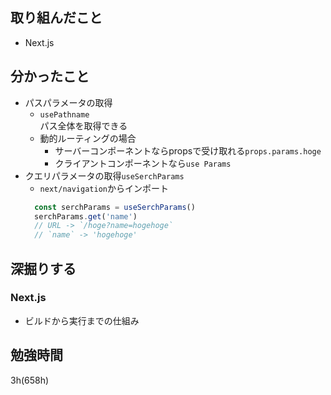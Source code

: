 ## 取り組んだこと
- Next.js

## 分かったこと
- パスパラメータの取得
  - `usePathname`<br>パス全体を取得できる
  - 動的ルーティングの場合
    - サーバーコンポーネントならpropsで受け取れる`props.params.hoge`
    - クライアントコンポーネントなら`use Params`
- クエリパラメータの取得`useSerchParams`
  - `next/navigation`からインポート
  ``` javascript
    const serchParams = useSerchParams()
    serchParams.get('name')
    // URL -> `/hoge?name=hogehoge`
    // `name` -> 'hogehoge'
  ```

## 深掘りする

### Next.js
- ビルドから実行までの仕組み

## 勉強時間
3h(658h)